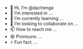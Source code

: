 - 👋 Hi, I’m @dachenga
- 👀 I’m interested in ...
- 🌱 I’m currently learning ...
- 💞️ I’m looking to collaborate on ...
- 📫 How to reach me ...
- 😄 Pronouns: ...
- ⚡ Fun fact: ...

<!---
dachenga/dachenga is a ✨ special ✨ repository because its `README.md` (this file) appears on your GitHub profile.
You can click the Preview link to take a look at your changes.
--->
